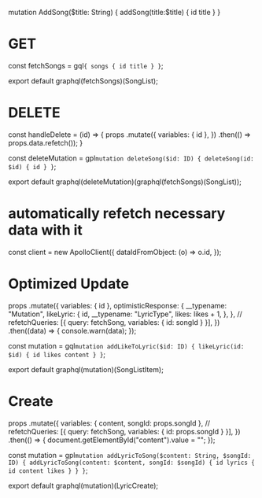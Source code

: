 mutation AddSong($title: String) {
    addSong(title:$title) {
        id
        title
    }
}

# GET

const fetchSongs = gql`
  {
    songs {
      id
      title
    }
  }
`;

export default graphql(fetchSongs)(SongList);

# DELETE

const handleDelete = (id) => {
  props
    .mutate({
      variables: { id },
    })
    .then(() => props.data.refetch());
}

const deleteMutation = gpl`
  mutation deleteSong($id: ID) {
    deleteSong(id: $id) {
      id
    }
  }
`;

export default graphql(deleteMutation)(graphql(fetchSongs)(SongList));

# automatically refetch necessary data with it
const client = new ApolloClient({
  dataIdFromObject: (o) => o.id,
});

# Optimized Update
props
  .mutate({
    variables: { id },
    optimisticResponse: {
      __typename: "Mutation",
      likeLyric: {
        id,
        __typename: "LyricType",
        likes: likes + 1,
      },
    },
    // refetchQueries: [{ query: fetchSong, variables: { id: songId } }],
  })
  .then((data) => {
    console.warn(data);
  });

const mutation = gql`
  mutation addLikeToLyric($id: ID) {
    likeLyric(id: $id) {
      id
      likes
      content
    }
  }
`;

export default graphql(mutation)(SongListItem);

# Create

props
  .mutate({
    variables: { content, songId: props.songId },
    // refetchQueries: [{ query: fetchSong, variables: { id: props.songId } }],
  })
  .then(() => {
    document.getElementById("content").value = "";
  });
  
const mutation = gpl`
  mutation addLyricToSong($content: String, $songId: ID) {
    addLyricToSong(content: $content, songId: $songId) {
      id
      lyrics {
        id
        content
        likes
      }
    }
  }
`;

export default graphql(mutation)(LyricCreate);